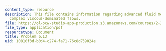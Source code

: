 ```yaml
---
content_type: resource
description: This file contains information regarding advanced fluid mechanics, more
  complex viscous-dominated flows.
file: https://ol-ocw-studio-app-production.s3.amazonaws.com/courses/2-25-advanced-fluid-mechanics-fall-2013/10810f3db0d4c274fa7176c8d769024e_MIT2_25F13_Problem6.13.pdf
file_type: application/pdf
resourcetype: Document
title: Problem 6.13
uid: 10810f3d-b0d4-c274-fa71-76c8d769024e
---
```

